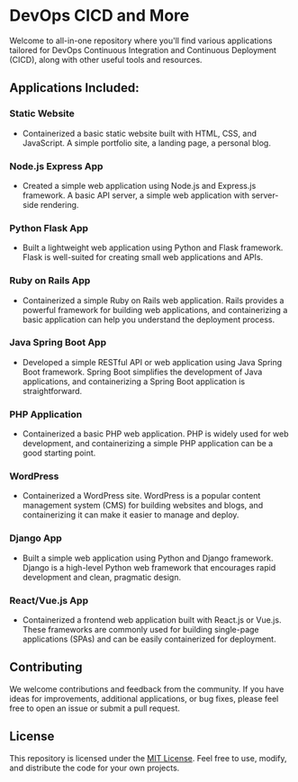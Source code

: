 # DevOps CICD and More

Welcome to all-in-one repository where you'll find various applications tailored for DevOps Continuous Integration and Continuous Deployment (CICD), along with other useful tools and resources.

## Applications Included:

### Static Website
- Containerized a basic static website built with HTML, CSS, and JavaScript. A simple portfolio site, a landing page, a personal blog.

### Node.js Express App
- Created a simple web application using Node.js and Express.js framework. A basic API server, a simple web application with server-side rendering.

### Python Flask App
- Built a lightweight web application using Python and Flask framework. Flask is well-suited for creating small web applications and APIs.

### Ruby on Rails App
- Containerized a simple Ruby on Rails web application. Rails provides a powerful framework for building web applications, and containerizing a basic application can help you understand the deployment process.

### Java Spring Boot App
- Developed a simple RESTful API or web application using Java Spring Boot framework. Spring Boot simplifies the development of Java applications, and containerizing a Spring Boot application is straightforward.

### PHP Application
- Containerized a basic PHP web application. PHP is widely used for web development, and containerizing a simple PHP application can be a good starting point.

### WordPress
- Containerized a WordPress site. WordPress is a popular content management system (CMS) for building websites and blogs, and containerizing it can make it easier to manage and deploy.

### Django App
- Built a simple web application using Python and Django framework. Django is a high-level Python web framework that encourages rapid development and clean, pragmatic design.

### React/Vue.js App
- Containerized a frontend web application built with React.js or Vue.js. These frameworks are commonly used for building single-page applications (SPAs) and can be easily containerized for deployment.

## Contributing
We welcome contributions and feedback from the community. If you have ideas for improvements, additional applications, or bug fixes, please feel free to open an issue or submit a pull request.

## License
This repository is licensed under the [MIT License](LICENSE). Feel free to use, modify, and distribute the code for your own projects.
